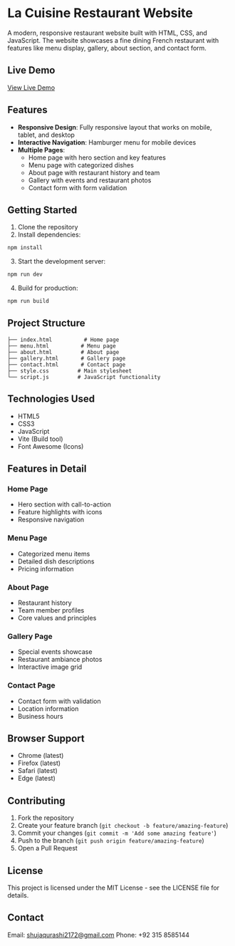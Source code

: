 # La Cuisine Restaurant Website

A modern, responsive restaurant website built with HTML, CSS, and JavaScript. The website showcases a fine dining French restaurant with features like menu display, gallery, about section, and contact form.

## Live Demo
[View Live Demo](https://shuja609.github.io/Restaurent-Design/)

## Features

- **Responsive Design**: Fully responsive layout that works on mobile, tablet, and desktop
- **Interactive Navigation**: Hamburger menu for mobile devices
- **Multiple Pages**:
  - Home page with hero section and key features
  - Menu page with categorized dishes
  - About page with restaurant history and team
  - Gallery with events and restaurant photos
  - Contact form with form validation

## Getting Started

1. Clone the repository
2. Install dependencies:
```bash
npm install
```
3. Start the development server:
```bash
npm run dev
```
4. Build for production:
```bash
npm run build
```

## Project Structure

```
├── index.html          # Home page
├── menu.html          # Menu page
├── about.html         # About page
├── gallery.html       # Gallery page
├── contact.html       # Contact page
├── style.css         # Main stylesheet
└── script.js         # JavaScript functionality
```

## Technologies Used

- HTML5
- CSS3
- JavaScript
- Vite (Build tool)
- Font Awesome (Icons)

## Features in Detail

### Home Page
- Hero section with call-to-action
- Feature highlights with icons
- Responsive navigation

### Menu Page
- Categorized menu items
- Detailed dish descriptions
- Pricing information

### About Page
- Restaurant history
- Team member profiles
- Core values and principles

### Gallery Page
- Special events showcase
- Restaurant ambiance photos
- Interactive image grid

### Contact Page
- Contact form with validation
- Location information
- Business hours

## Browser Support

- Chrome (latest)
- Firefox (latest)
- Safari (latest)
- Edge (latest)

## Contributing

1. Fork the repository
2. Create your feature branch (`git checkout -b feature/amazing-feature`)
3. Commit your changes (`git commit -m 'Add some amazing feature'`)
4. Push to the branch (`git push origin feature/amazing-feature`)
5. Open a Pull Request

## License

This project is licensed under the MIT License - see the LICENSE file for details.

## Contact

Email: shujaqurashi2172@gmail.com
Phone: +92 315 8585144

